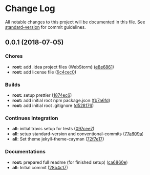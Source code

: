 # Change Log

All notable changes to this project will be documented in this file. See [standard-version](https://github.com/conventional-changelog/standard-version) for commit guidelines.

<a name="0.0.1"></a>
## 0.0.1 (2018-07-05)


### Chores

* **root:** add .idea project files (WebStorm) ([e8e6861](https://github.com/Mischa1610/alekseew/commits/e8e6861))
* **root:** add license file ([9c4cec0](https://github.com/Mischa1610/alekseew/commits/9c4cec0))


### Builds

* **root:** setup prettier ([1874ec6](https://github.com/Mischa1610/alekseew/commits/1874ec6))
* **root:** add initial root npm package.json ([fb7a6fd](https://github.com/Mischa1610/alekseew/commits/fb7a6fd))
* **root:** add initial root .gitignore ([d528176](https://github.com/Mischa1610/alekseew/commits/d528176))


### Continues Integration

* **all:** initial travis setup for tests ([097cee7](https://github.com/Mischa1610/alekseew/commits/097cee7))
* **all:** setup standard-version and conventional-commits ([77a609a](https://github.com/Mischa1610/alekseew/commits/77a609a))
* **all:** Set theme jekyll-theme-cayman ([72f7e17](https://github.com/Mischa1610/alekseew/commits/72f7e17))


### Documentations

* **root:** prepared full readme (for finished setup) ([ca6860e](https://github.com/Mischa1610/alekseew/commits/ca6860e))
* **all:** Initial commit ([28b4c17](https://github.com/Mischa1610/alekseew/commits/28b4c17))

